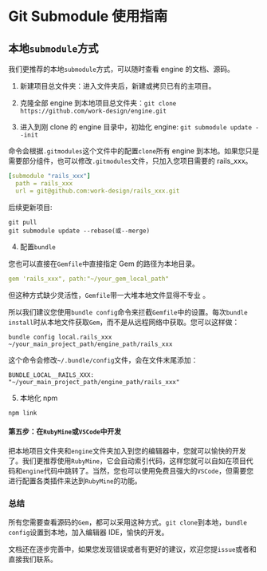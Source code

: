 # Git Submodule 使用指南


## 本地`submodule`方式

我们更推荐的本地`submodule`方式，可以随时查看 engine 的文档、源码。

1. 新建项目总文件夹：进入文件夹后，新建或拷贝已有的主项目。

2. 克隆全部 engine 到本地项目总文件夹：`git clone https://github.com/work-design/engine.git`

3. 进入到刚 clone 的 engine 目录中，初始化 engine: `git submodule update --init`


命令会根据`.gitmodules`这个文件中的配置`clone`所有 engine 到本地。如果您只是需要部分组件，也可以修改`.gitmodules`文件，只加入您项目需要的 rails_xxx。

```yaml
[submodule "rails_xxx"]
  path = rails_xxx
  url = git@github.com:work-design/rails_xxx.git
```

后续更新项目:

```shell
git pull
git submodule update --rebase(或--merge)
```

4. 配置`bundle`

您也可以直接在`Gemfile`中直接指定 Gem 的路径为本地目录。

```yaml
gem 'rails_xxx", path:"~/your_gem_local_path"
```

但这种方式缺少灵活性，`Gemfile`带一大堆本地文件显得不专业 。

所以我们建议您使用`bundle config`命令来拦截`Gemfile`中的设置。每次`bundle install`时从本地文件获取`Gem`，而不是从远程网络中获取。您可以这样做：

```shell
bundle config local.rails_xxx ~/your_main_project_path/engine_path/rails_xxx
```

这个命令会修改`~/.bundle/config`文件，会在文件末尾添加：

```
BUNDLE_LOCAL__RAILS_XXX: "~/your_main_project_path/engine_path/rails_xxx"
```

5. 本地化 npm

```shell
npm link 
```

#### 第五步：在`RubyMine`或`VSCode`中开发

把本地项目文件夹和`engine`文件夹加入到您的编辑器中，您就可以愉快的开发了。我们更推荐使用`RubyMine`，它会自动索引代码，这样您就可以自如在项目代码和`engine`代码中跳转了。当然，您也可以使用免费且强大的`VSCode`，但需要您进行配置各类插件来达到`RubyMine`的功能。

### 总结

所有您需要查看源码的`Gem`，都可以采用这种方式。`git clone`到本地，`bundle config`设置到本地，加入编辑器 IDE，愉快的开发。

文档还在逐步完善中，如果您发现错误或者有更好的建议，欢迎您提`issue`或者和直接我们联系。
